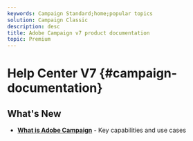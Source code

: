```yaml
---
keywords: Campaign Standard;home;popular topics
solution: Campaign Classic
description: desc
title: Adobe Campaign v7 product documentation
topic: Premium
---
```


# Help Center V7 {#campaign-documentation}


## What's New

* **[What is Adobe Campaign](start/get-started.md)** - Key capabilities and use cases
